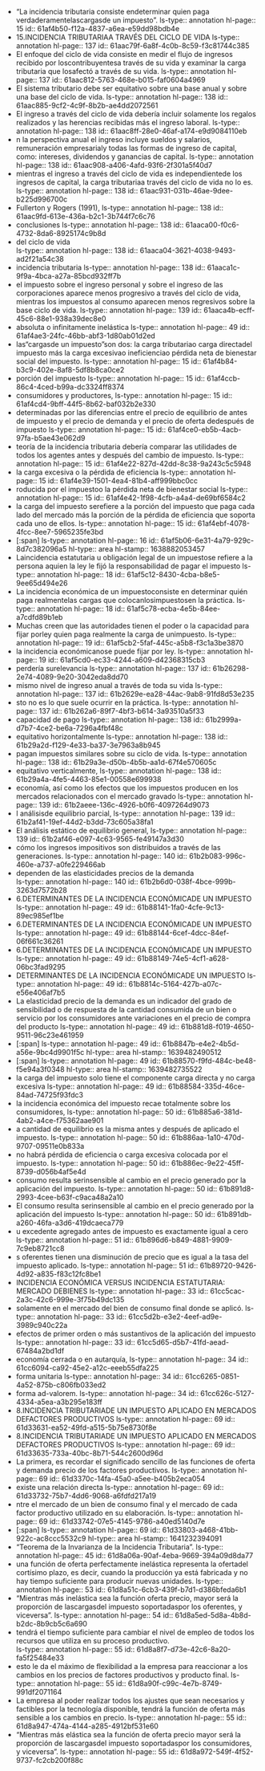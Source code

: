 - “La  incidencia  tributaria  consiste  endeterminar quien paga verdaderamentelascargasde un impuesto”. 
  ls-type:: annotation
  hl-page:: 15
  id:: 61af4b50-f12a-4837-a6ea-e59dd98bdb4e
- 15.INCIDENCIA TRIBUTARIAA TRAVÉS DEL CICLO DE VIDA
  ls-type:: annotation
  hl-page:: 137
  id:: 61aac79f-6a8f-4c0b-8c59-f3c81744c385
- El enfoque  del  ciclo de  vida  consiste  en  medir el  flujo de  ingresos recibido por loscontribuyentesa  través  de  su  vida  y  examinar  la  carga  tributaria  que  losafectó  a través de su vida.
  ls-type:: annotation
  hl-page:: 137
  id:: 61aac812-5763-468e-b015-faf0604a4969
- El  sistema  tributario  debe  ser  equitativo  sobre  una base  anual  y  sobre  una base del ciclo de vida. 
  ls-type:: annotation
  hl-page:: 138
  id:: 61aac885-9cf2-4c9f-8b2b-ae4dd2072561
- El  ingreso  a  través  del  ciclo  de  vida  debería  incluir solamente  los  regalos  realizados  y  las  herencias  recibidas  más  el  ingreso  laboral. 
  ls-type:: annotation
  hl-page:: 138
  id:: 61aac8ff-28e0-46af-a174-e9d9084110eb
- n  la perspectiva  anual  el  ingreso incluye  sueldos  y  salarios, remuneración empresarialy todas  las  formas  de  ingreso  de  capital, como:  intereses,  dividendos  y  ganancias  de capital. 
  ls-type:: annotation
  hl-page:: 138
  id:: 61aac908-a406-4afd-93f6-2f301a5f40d7
- mientras el ingreso a través del ciclo de vida es independientede los ingresos de capital, la carga tributariaa través del  ciclo de  vida  no lo es. 
  ls-type:: annotation
  hl-page:: 138
  id:: 61aac931-031b-46ae-9dee-b225d996700c
- Fullerton y Rogers (1991),
  ls-type:: annotation
  hl-page:: 138
  id:: 61aac9fd-613e-436a-b2c1-3b744f7c6c76
- conclusiones
  ls-type:: annotation
  hl-page:: 138
  id:: 61aaca00-f0c6-4732-8da6-8925174c9b8d
- del ciclo de  vida  
  ls-type:: annotation
  hl-page:: 138
  id:: 61aaca04-3621-4038-9493-ad2f21a54c38
- incidencia tributaria
  ls-type:: annotation
  hl-page:: 138
  id:: 61aaca1c-9f9a-4bca-a27a-85bcd932ff7b
- el impuesto sobre el ingreso personal  y sobre  el  ingreso de  las corporaciones aparece  menos progresivo a  través del  ciclo  de  vida,  mientras  los  impuestos  al  consumo  aparecen  menos  regresivos sobre la base ciclo de vida.
  ls-type:: annotation
  hl-page:: 139
  id:: 61aaca4b-ecff-45c6-88e1-938a39dec8e0
- absoluta  o  infinitamente  inelástica
  ls-type:: annotation
  hl-page:: 49
  id:: 61af4ae3-24fc-46bb-abf3-1d80ab01d2ed
- las“cargasde  un  impuesto”son  dos:  la carga  tributariao carga directadel impuesto más la carga excesivao ineficienciao pérdida neta de bienestar social del impuesto. 
  ls-type:: annotation
  hl-page:: 15
  id:: 61af4b84-b3c9-402e-8af8-5df8b8ca0ce2
- porción  del  impuesto
  ls-type:: annotation
  hl-page:: 15
  id:: 61af4ccb-86c4-4ced-b99a-dc3324ff8374
- consumidores  y  productores, 
  ls-type:: annotation
  hl-page:: 15
  id:: 61af4cd4-9bff-44f5-8b62-baf032b2e330
- determinadas  por  las diferencias entre el precio de equilibrio de antes de impuesto y el precio de demanda y el precio de oferta dedespués de impuesto
  ls-type:: annotation
  hl-page:: 15
  id:: 61af4ce0-eb5b-4acb-97fa-b5ae43e062d9
- teoría de la incidencia tributaria debería comparar las utilidades de todos los agentes antes y  después  del  cambio  de  impuesto.
  ls-type:: annotation
  hl-page:: 15
  id:: 61af4e22-827d-42dd-8c38-9a243c5c5948
- la carga excesiva o la pérdida de eficiencia
  ls-type:: annotation
  hl-page:: 15
  id:: 61af4e39-1501-4ea4-81b4-aff999bbc0cc
- roducida por el impuestoo la pérdida neta de bienestar social
  ls-type:: annotation
  hl-page:: 15
  id:: 61af4e42-1f98-4cfb-a4a4-de69bf6584c2
- la  carga  del impuesto  serefiere  a la  porción  del  impuesto  que  paga  cada  lado  del mercado más la porción de la pérdida de eficiencia que soporta cada uno de ellos.
  ls-type:: annotation
  hl-page:: 15
  id:: 61af4ebf-4078-4fcc-8ee7-5965235fe3bd
- [:span]
  ls-type:: annotation
  hl-page:: 16
  id:: 61af5b06-6e31-4a79-929c-8d7c382096a5
  hl-type:: area
  hl-stamp:: 1638882053457
- Laincidencia estatutaria u obligación legal de un impuestose refiere a la persona aquien la ley le  fijó la responsabilidad de pagar el impuesto
  ls-type:: annotation
  hl-page:: 18
  id:: 61af5c12-8430-4cba-b8e5-9ee65d494e26
- La   incidencia económica   de   un   impuestoconsiste   en determinar   quién paga realmentelas  cargas  que  colocanlosimpuestosen  la  práctica.
  ls-type:: annotation
  hl-page:: 18
  id:: 61af5c78-ecba-4e5b-84ee-a7cdfd89b1eb
- Muchas creen que las autoridades tienen el poder o la capacidad para fijar porley quien paga realmente la carga  de unimpuesto. 
  ls-type:: annotation
  hl-page:: 19
  id:: 61af5cb2-5faf-445c-a5b8-f3c1a3be3870
- la  incidencia  económicanose puede fijar por ley.
  ls-type:: annotation
  hl-page:: 19
  id:: 61af5cd0-ec33-4244-a609-d42368315cb3
- perdería surelevancia
  ls-type:: annotation
  hl-page:: 137
  id:: 61b26298-2e74-4089-9e20-3042eda8dd70
- mismo nivel de ingreso anual a través de toda su vida
  ls-type:: annotation
  hl-page:: 137
  id:: 61b2629e-ea28-44ac-9ab8-91fd8d53e235
- sto  no  es  lo  que suele ocurrir en la práctica.
  ls-type:: annotation
  hl-page:: 137
  id:: 61b262a6-89f7-4bf3-b614-3a93510a5f33
- capacidad  de  pago
  ls-type:: annotation
  hl-page:: 138
  id:: 61b2999a-d7b7-4ce2-be6a-7296a4fbf48c
- equitativo  horizontalmente
  ls-type:: annotation
  hl-page:: 138
  id:: 61b29a2d-f129-4e33-ba37-3e7963a8b945
- pagan impuestos  similares  sobre  su  ciclo  de  vida.
  ls-type:: annotation
  hl-page:: 138
  id:: 61b29a3e-d50b-4b5b-aa1d-67f4e570605c
- equitativo verticalmente,
  ls-type:: annotation
  hl-page:: 138
  id:: 61b29a4a-4fe5-4463-85e1-00558e699938
- economía,  así  como  los  efectos  que los  impuestos  producen  en  los mercados  relacionados  con  el  mercado  gravado
  ls-type:: annotation
  hl-page:: 139
  id:: 61b2aeee-136c-4926-b0f6-4097264d9073
- l  análisisde  equilibrio  parcial,
  ls-type:: annotation
  hl-page:: 139
  id:: 61b2af41-19ef-44d2-b3dd-73c605a38fa1
- El  análisis  estático  de  equilibrio  general,
  ls-type:: annotation
  hl-page:: 139
  id:: 61b2af46-e097-4c63-9565-fe49147a3d30
- cómo  los ingresos impositivos son distribuidos a través de las generaciones.
  ls-type:: annotation
  hl-page:: 140
  id:: 61b2b083-996c-460e-a737-a0fe229466ab
- dependen  de  las  elasticidades  precios  de  la  demanda  
  ls-type:: annotation
  hl-page:: 140
  id:: 61b2b6d0-038f-4bce-999b-3263d7572b28
- 6.DETERMINANTES DE LA INCIDENCIA ECONÓMICADE UN IMPUESTO
  ls-type:: annotation
  hl-page:: 49
  id:: 61b88141-1fa0-4cfe-9c13-89ec985ef1be
- 6.DETERMINANTES DE LA INCIDENCIA ECONÓMICADE UN IMPUESTO
  ls-type:: annotation
  hl-page:: 49
  id:: 61b88144-6cef-4dcc-84ef-06f661c36261
- 6.DETERMINANTES DE LA INCIDENCIA ECONÓMICADE UN IMPUESTO
  ls-type:: annotation
  hl-page:: 49
  id:: 61b88149-74e5-4cf1-a628-06bc3fad9295
- DETERMINANTES DE LA INCIDENCIA ECONÓMICADE UN IMPUESTO
  ls-type:: annotation
  hl-page:: 49
  id:: 61b8814c-5164-427b-a07c-e56e406af7b5
- La  elasticidad  precio  de  la  demanda  es  un  indicador  del  grado  de  sensibilidad  o  de respuesta de la cantidad consumida de un bien o servicio por los consumidores ante variaciones  en  el  precio  de  compra  del  producto
  ls-type:: annotation
  hl-page:: 49
  id:: 61b881d8-f019-4650-9511-96c23e461959
- [:span]
  ls-type:: annotation
  hl-page:: 49
  id:: 61b8847b-e4e2-4b5d-a56e-9bc4d9901f5c
  hl-type:: area
  hl-stamp:: 1639482490512
- [:span]
  ls-type:: annotation
  hl-page:: 49
  id:: 61b88570-f9fd-484c-be48-f5e94a3f0348
  hl-type:: area
  hl-stamp:: 1639482735522
- la  carga  del  impuesto  solo tiene  el  componente  carga  directa  y  no  carga  excesiva
  ls-type:: annotation
  hl-page:: 49
  id:: 61b88584-335d-46ce-84ad-74725f93fdc3
- la  incidencia  económica  del  impuesto  recae  totalmente sobre los consumidores,
  ls-type:: annotation
  hl-page:: 50
  id:: 61b885a6-381d-4ab2-a4ce-f75362aae901
- a  cantidad de  equilibrio es la misma  antes  y  después  de  aplicado  el  impuesto. 
  ls-type:: annotation
  hl-page:: 50
  id:: 61b886aa-1a10-470d-9707-09511e0b833a
- no  habrá pérdida  de  eficiencia  o  carga  excesiva  colocada  por  el  impuesto.
  ls-type:: annotation
  hl-page:: 50
  id:: 61b886ec-9e22-45ff-8739-d056b4af5e4d
- consumo   resulta   serinsensible al cambio en el precio generado por la aplicación del impuesto. 
  ls-type:: annotation
  hl-page:: 50
  id:: 61b891d8-2993-4cee-b63f-c9aca48a2a10
- El   consumo   resulta   serinsensible al cambio en el precio generado por la aplicación del impuesto
  ls-type:: annotation
  hl-page:: 50
  id:: 61b891db-a260-46fa-a3d6-419dcaeca779
- u excedente  agregado antes de  impuesto es exactamente  igual a cero
  ls-type:: annotation
  hl-page:: 51
  id:: 61b896d6-b849-4881-9909-7c9eb8721cc8
- s  oferentes  tienen  una disminución  de  precio  que  es  igual  a  la  tasa  del  impuesto  aplicado.
  ls-type:: annotation
  hl-page:: 51
  id:: 61b89720-9426-4d92-a835-f83c12fc8be1
- INCIDENCIA ECONÓMICA VERSUS INCIDENCIA ESTATUTARIA: MERCADO DEBIENES
  ls-type:: annotation
  hl-page:: 33
  id:: 61cc5cac-2a3c-42c6-999e-3f75b49dc135
- solamente  en  el  mercado  del  bien  de  consumo final donde se aplicó. 
  ls-type:: annotation
  hl-page:: 33
  id:: 61cc5d2b-e3e2-4eef-ad9e-3989c940c22a
- efectos  de  primer  orden  o  más  sustantivos  de  la  aplicación  del  impuesto
  ls-type:: annotation
  hl-page:: 33
  id:: 61cc5d65-d5b7-41fd-aead-67484a2bd1df
- economía cerrada o en autarquía,
  ls-type:: annotation
  hl-page:: 34
  id:: 61cc6094-ca92-45e2-a12c-eeeb55dfa225
- forma unitaria 
  ls-type:: annotation
  hl-page:: 34
  id:: 61cc6265-0851-4a52-875b-c806fb033ed2
- forma ad-valorem. 
  ls-type:: annotation
  hl-page:: 34
  id:: 61cc626c-5127-4334-a5ea-a3b295e183ff
- 8.INCIDENCIA TRIBUTARIADE UN IMPUESTO APLICADO EN MERCADOS DEFACTORES PRODUCTIVOS
  ls-type:: annotation
  hl-page:: 69
  id:: 61d33631-ea52-49fd-a515-5b75e8730f8e
- 8.INCIDENCIA TRIBUTARIADE UN IMPUESTO APLICADO EN MERCADOS DEFACTORES PRODUCTIVOS
  ls-type:: annotation
  hl-page:: 69
  id:: 61d33635-733a-40bc-8b71-544c2600d96d
- La primera, es recordar el significado sencillo de las funciones de oferta y demanda precio de los factores productivos. 
  ls-type:: annotation
  hl-page:: 69
  id:: 61d3370c-14fa-45a0-a5ee-b405b2eca054
- existe una relación directa
  ls-type:: annotation
  hl-page:: 69
  id:: 61d33732-75b7-4dd6-9068-a6fdfd217a19
- ntre el mercado de un bien de consumo  final  y  el  mercado  de  cada  factor  productivo  utilizado  en  su  elaboración.
  ls-type:: annotation
  hl-page:: 69
  id:: 61d33742-07e5-4145-9786-a40ed5140d7e
- [:span]
  ls-type:: annotation
  hl-page:: 69
  id:: 61d33803-a468-41bb-922c-ac8ccc5532c9
  hl-type:: area
  hl-stamp:: 1641232394091
- “Teorema de la Invarianza de la Incidencia Tributaria”.
  ls-type:: annotation
  hl-page:: 45
  id:: 61d8a06a-90af-4eba-9669-394a09d8da77
- una  función  de  oferta  perfectamente  inelástica representa  la  ofertadel  cortísimo  plazo,  es  decir, cuando  la  producción  ya  está fabricada y no hay tiempo suficiente para producir nuevas unidades. 
  ls-type:: annotation
  hl-page:: 53
  id:: 61d8a51c-6cb3-439f-b7d1-d386bfeda6b1
- “Mientras  más inelástica sea la función oferta precio, mayor será la proporción de  lascargasdel impuesto soportadaspor los oferentes, y viceversa”.
  ls-type:: annotation
  hl-page:: 54
  id:: 61d8a5ed-5d8a-4b8d-b2dc-8b9cb5c6a690
- tendrá el tiempo suficiente para  cambiar  el  nivel  de  empleo  de  todos  los  recursos  que  utiliza  en  su  proceso productivo.  
  ls-type:: annotation
  hl-page:: 55
  id:: 61d8a8f7-d73e-42c6-8a20-fa5f25484e33
- esto  le  da  el  máximo  de  flexibilidad  a  la  empresa para  reaccionar  a  los  cambios  en  los  precios  de  factores  productivos  y  producto final. 
  ls-type:: annotation
  hl-page:: 55
  id:: 61d8a90f-c99c-4e7b-8749-991df2071164
- La  empresa al poder realizar todos los ajustes que  sean necesarios  y factibles por la tecnología disponible, tendrá la función de oferta  más sensible a los cambios en precio.
  ls-type:: annotation
  hl-page:: 55
  id:: 61d8a947-474a-4144-a285-4912bf531e60
- “Mientras más elástica sea la función de oferta precio mayor será la proporción de lascargasdel impuesto soportadaspor los consumidores, y viceversa”. 
  ls-type:: annotation
  hl-page:: 55
  id:: 61d8a972-549f-4f52-9737-fc2cb200f88c